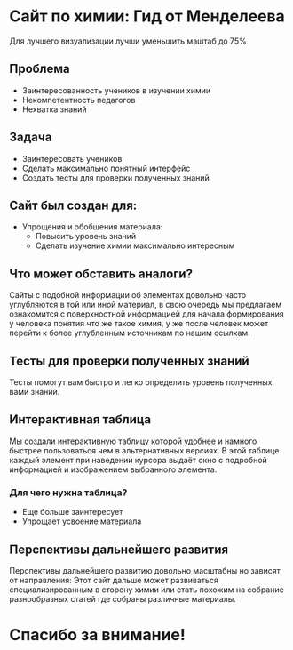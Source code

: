 # Сайт по химии: Гид от Менделеева
Для лучшего визуализации лучши уменьшить маштаб до 75% 

## Проблема
+  Заинтересованность учеников в изучении химии
 +  Некомпетентность педагогов 
  +  Нехватка знаний

## Задача
+  Заинтересовать учеников 
 +  Сделать максимально понятный интерфейс
  +  Создать тесты для проверки полученных знаний
  
## Сайт был создан для:
+  Упрощения и обобщения материала:
   - Повысить уровень знаний
    - Сделать изучение химии максимально интересным

## Что может обставить аналоги?
Сайты с подобной информации об элементах довольно часто углубляются в той или иной материал, в свою очередь мы предлагаем ознакомится с поверхностной информацией для начала формирования у человека понятия что же такое химия, у же после человек может перейти к более углубленным источникам по нашим ссылкам.

## Тесты для проверки полученных знаний
Тесты помогут вам быстро и легко определить уровень полученных вами знаний.

## Интерактивная таблица
Мы создали интерактивную таблицу которой удобнее и намного быстрее пользоваться чем в альтернативных версиях.
В этой таблице каждый элемент при наведении курсора выдаёт окно с подробной информацией и изображением выбранного элемента.
### Для чего нужна таблица?
+ Еще больше заинтересует
 + Упрощает усвоение материала
 
## Перспективы дальнейшего развития
Перспективы дальнейшего развитию довольно масштабны но зависят от направления: Этот сайт дальше может развиваться специализированным в  сторону химии или стать похожим на собрание разнообразных статей где собраны различные материалы.

# Спасибо за внимание! 
